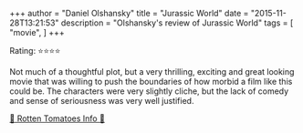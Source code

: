 +++
author = "Daniel Olshansky"
title = "Jurassic World"
date = "2015-11-28T13:21:53"
description = "Olshansky's review of Jurassic World"
tags = [
    "movie",
]
+++

Rating: ⭐⭐⭐⭐

Not much of a thoughtful plot, but a very thrilling, exciting and great looking movie that was willing to push the boundaries of how morbid a film like this could be. The characters were very slightly cliche, but the lack of comedy and sense of seriousness was very well justified.

[🍅 Rotten Tomatoes Info 🍅](https://www.rottentomatoes.com//m/jurassic_world)